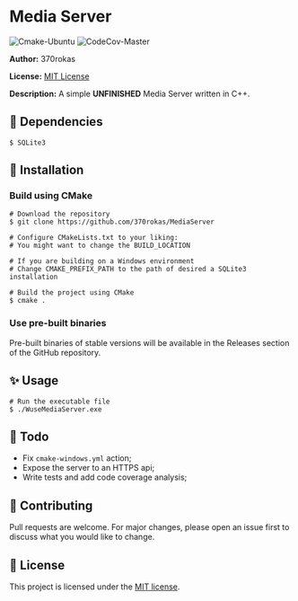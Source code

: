 # Media Server
![Cmake-Ubuntu](https://github.com/370rokas/MediaServer/actions/workflows/cmake-ubuntu.yml/badge.svg)
![CodeCov-Master](https://codecov.io/gh/370rokas/MediaServer/branch/master/graph/badge.svg)

**Author:** 370rokas

**License:** [MIT License](license.md)

**Description:** A simple **UNFINISHED** Media Server written in C++.

## 🔨 Dependencies
```shell
$ SQLite3
```

## 🔧 Installation
### Build using CMake
```shell
# Download the repository
$ git clone https://github.com/370rokas/MediaServer

# Configure CMakeLists.txt to your liking:
# You might want to change the BUILD_LOCATION

# If you are building on a Windows environment
# Change CMAKE_PREFIX_PATH to the path of desired a SQLite3 installation

# Build the project using CMake
$ cmake .
```
### Use pre-built binaries
Pre-built binaries of stable versions will be available in the Releases section of the GitHub repository.

## ✨ Usage
```shell
# Run the executable file
$ ./WuseMediaServer.exe
```

## 📓 Todo
- Fix ``cmake-windows.yml`` action;
- Expose the server to an HTTPS api;
- Write tests and add code coverage analysis;

## 🤝 Contributing

Pull requests are welcome. For major changes, please open an issue first to discuss what you would like to change.

## 📝 License
This project is licensed under the [MIT license](license.md).
